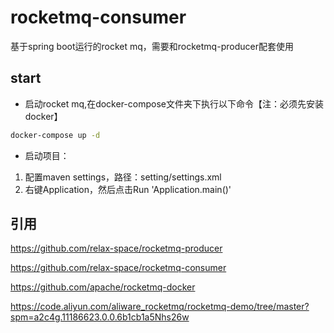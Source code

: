 # rocketmq-consumer

基于spring boot运行的rocket mq，需要和rocketmq-producer配套使用

## start

+ 启动rocket mq,在docker-compose文件夹下执行以下命令【注：必须先安装docker】

```bash
docker-compose up -d
```

+ 启动项目：

1. 配置maven settings，路径：setting/settings.xml
2. 右键Application，然后点击Run 'Application.main()'

## 引用

https://github.com/relax-space/rocketmq-producer

https://github.com/relax-space/rocketmq-consumer

https://github.com/apache/rocketmq-docker

https://code.aliyun.com/aliware_rocketmq/rocketmq-demo/tree/master?spm=a2c4g.11186623.0.0.6b1cb1a5Nhs26w